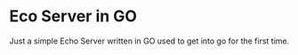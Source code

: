 # Eco Server in GO

Just a simple Echo Server written in GO used to get into go for the first time.

